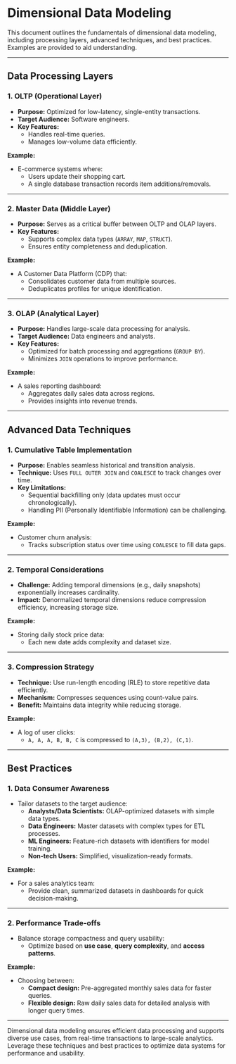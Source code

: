 # **Dimensional Data Modeling**

This document outlines the fundamentals of dimensional data modeling, including processing layers, advanced techniques, and best practices. Examples are provided to aid understanding.

---

## **Data Processing Layers**

### **1. OLTP (Operational Layer)**
- **Purpose:** Optimized for low-latency, single-entity transactions.
- **Target Audience:** Software engineers.
- **Key Features:**
  - Handles real-time queries.
  - Manages low-volume data efficiently.

**Example:**
- E-commerce systems where:
  - Users update their shopping cart.
  - A single database transaction records item additions/removals.

---

### **2. Master Data (Middle Layer)**
- **Purpose:** Serves as a critical buffer between OLTP and OLAP layers.
- **Key Features:**
  - Supports complex data types (`ARRAY`, `MAP`, `STRUCT`).
  - Ensures entity completeness and deduplication.

**Example:**
- A Customer Data Platform (CDP) that:
  - Consolidates customer data from multiple sources.
  - Deduplicates profiles for unique identification.

---

### **3. OLAP (Analytical Layer)**
- **Purpose:** Handles large-scale data processing for analysis.
- **Target Audience:** Data engineers and analysts.
- **Key Features:**
  - Optimized for batch processing and aggregations (`GROUP BY`).
  - Minimizes `JOIN` operations to improve performance.

**Example:**
- A sales reporting dashboard:
  - Aggregates daily sales data across regions.
  - Provides insights into revenue trends.

---

## **Advanced Data Techniques**

### **1. Cumulative Table Implementation**
- **Purpose:** Enables seamless historical and transition analysis.
- **Technique:** Uses `FULL OUTER JOIN` and `COALESCE` to track changes over time.
- **Key Limitations:**
  - Sequential backfilling only (data updates must occur chronologically).
  - Handling PII (Personally Identifiable Information) can be challenging.

**Example:**
- Customer churn analysis:
  - Tracks subscription status over time using `COALESCE` to fill data gaps.

---

### **2. Temporal Considerations**
- **Challenge:** Adding temporal dimensions (e.g., daily snapshots) exponentially increases cardinality.
- **Impact:** Denormalized temporal dimensions reduce compression efficiency, increasing storage size.

**Example:**
- Storing daily stock price data:
  - Each new date adds complexity and dataset size.

---

### **3. Compression Strategy**
- **Technique:** Use run-length encoding (RLE) to store repetitive data efficiently.
- **Mechanism:** Compresses sequences using count-value pairs.
- **Benefit:** Maintains data integrity while reducing storage.

**Example:**
- A log of user clicks:
  - `A, A, A, B, B, C` is compressed to `(A,3), (B,2), (C,1)`.

---

## **Best Practices**

### **1. Data Consumer Awareness**
- Tailor datasets to the target audience:
  - **Analysts/Data Scientists:** OLAP-optimized datasets with simple data types.
  - **Data Engineers:** Master datasets with complex types for ETL processes.
  - **ML Engineers:** Feature-rich datasets with identifiers for model training.
  - **Non-tech Users:** Simplified, visualization-ready formats.

**Example:**
- For a sales analytics team:
  - Provide clean, summarized datasets in dashboards for quick decision-making.

---

### **2. Performance Trade-offs**
- Balance storage compactness and query usability:
  - Optimize based on **use case**, **query complexity**, and **access patterns**.

**Example:**
- Choosing between:
  - **Compact design:** Pre-aggregated monthly sales data for faster queries.
  - **Flexible design:** Raw daily sales data for detailed analysis with longer query times.

---

Dimensional data modeling ensures efficient data processing and supports diverse use cases, from real-time transactions to large-scale analytics. Leverage these techniques and best practices to optimize data systems for performance and usability.
